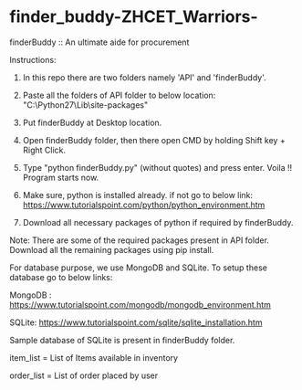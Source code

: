 # finder_buddy-ZHCET_Warriors-
finderBuddy :: An ultimate aide for procurement 

Instructions:

1. In this repo there are two folders namely 'API' and 'finderBuddy'.

2. Paste all the folders of API folder to below location:
	"C:\Python27\Lib\site-packages"

3. Put finderBuddy at Desktop location.

4. Open finderBuddy folder, then there open CMD by holding Shift key + Right Click.

5. Type "python finderBuddy.py" (without quotes) and press enter. Voila !! Program starts now.

6. Make sure, python is installed already. if not go to below link:
https://www.tutorialspoint.com/python/python_environment.htm

7. Download all necessary packages of python if required by finderBuddy.

Note:
There are some of the required packages present in API folder. Download all the remaining packages using pip install.

For database purpose, we use MongoDB and SQLite.
To setup these database go to below links:

MongoDB : https://www.tutorialspoint.com/mongodb/mongodb_environment.htm

SQLite:
https://www.tutorialspoint.com/sqlite/sqlite_installation.htm

Sample database of SQLite is present in finderBuddy folder.

item_list = List of Items available in inventory

order_list = List of order placed by user
